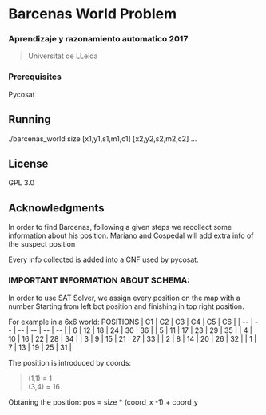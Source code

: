 # Barcenas World Problem
### Aprendizaje y razonamiento automatico 2017
> Universitat de LLeida


### Prerequisites

Pycosat


## Running
./barcenas_world  size [x1,y1,s1,m1,c1] [x2,y2,s2,m2,c2] ...

## License
GPL 3.0

## Acknowledgments

In order to find Barcenas, following a given steps we recollect some
information about his position. Mariano and Cospedal will add extra info
of the suspect position

Every info collected is added into a CNF used by pycosat.

### IMPORTANT INFORMATION ABOUT SCHEMA:
In order to use SAT Solver, we assign every position on the map with a number
Starting from left bot position and finishing in top right position.

For example in a 6x6 world:
POSITIONS
| C1 | C2 | C3 | C4 | C5 | C6 |
| -- | -- | -- | -- | -- | -- |
| 6  | 12 | 18 | 24 | 30 | 36 |
| 5  | 11 | 17 | 23 | 29 | 35 |
| 4  | 10 | 16 | 22 | 28 | 34 |
| 3  | 9  | 15 | 21 | 27 | 33 |
| 2  | 8  | 14 | 20 | 26 | 32 |
| 1  | 7  | 13 | 19 | 25 | 31 |  


The position is introduced by coords:
>(1,1) = 1  
>(3,4) = 16  

Obtaning the position: pos = size * (coord_x -1) + coord_y
